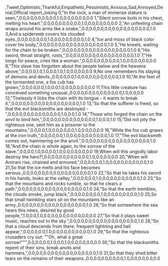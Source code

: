 ,Tweet,Optimistic,Thankful,Empathetic,Pessimistic,Anxious,Sad,Annoyed,Denial,Official report,Joking
0,"In the rock, a man of immense stature is seen,",0.0,0.0,0.0,0.0,0.0,1.0,0.0,0.0,0.0,0.0
1,"Silent sorrow boils in his chest, melting his heart.",0.0,0.0,0.0,0.0,0.0,1.0,0.0,0.0,0.0,0.0
2,"An unfeeling chain wraps around his arms like a snake,",0.0,0.0,0.0,0.0,0.0,0.0,0.0,0.0,0.0,1.0
3,And a spiderweb covers his clouded eyes.,0.0,0.0,0.0,0.0,1.0,0.0,0.0,0.0,0.0,1.0
4,"Ice and moss of black color cover his body,",0.0,0.0,0.0,0.0,0.0,0.0,0.0,0.0,0.0,1.0
5,"He kneels, waiting for the chain to be broken.",0.0,0.0,0.0,0.0,0.0,0.0,0.0,0.0,0.0,1.0
6,"His sword, thrust straight, rusts,",0.0,0.0,0.0,0.0,0.0,0.0,0.0,0.0,0.0,1.0
7,"He longs for peace, cries like a woman.",0.0,0.0,0.0,0.0,0.0,1.0,0.0,0.0,0.0,0.0
8,"This slave has forgotten about the people below and the heavens above,",0.0,0.0,1.0,1.0,0.0,1.0,1.0,0.0,0.0,0.0
9,No one remembers his slaying of demons and devils.,0.0,0.0,0.0,1.0,0.0,0.0,0.0,0.0,0.0,1.0
10,"At the feet of the tormented one, a fox cub has grown,",0.0,0.0,0.0,1.0,0.0,1.0,0.0,0.0,0.0,0.0
11,This little creature has conceived something unusual.,0.0,0.0,0.0,0.0,0.0,0.0,0.0,1.0,0.0,0.0
12,"Tirelessly it licks the chain with its tongue - it wants to break it,",0.0,0.0,0.0,0.0,0.0,0.0,0.0,0.0,0.0,1.0
13,"So that the sufferer is freed, so that the evil blacksmiths are destroyed -",0.0,0.0,0.0,0.0,0.0,0.0,0.0,1.0,0.0,1.0
14,"Those who forged the chain on the anvil to bind him,",0.0,0.0,0.0,0.0,0.0,0.0,0.0,1.0,0.0,1.0
15,"Did not pity the righteous one, sent him as a prisoner to the mountains.",0.0,0.0,1.0,0.0,0.0,0.0,1.0,0.0,0.0,0.0
16,"While the fox cub gnaws at the iron truth,",0.0,0.0,0.0,1.0,0.0,0.0,0.0,0.0,0.0,1.0
17,"The evil blacksmith comes out, hammering on the anvil.",0.0,0.0,0.0,0.0,0.0,0.0,0.0,0.0,0.0,1.0
18,"And the chain is whole again, to the sorrow of the slave.",0.0,0.0,1.0,0.0,0.0,1.0,0.0,0.0,0.0,0.0
19,When will this ungodly labor destroy the hero?!,0.0,0.0,0.0,0.0,0.0,0.0,1.0,0.0,0.0,0.0
20,"When will Amirani rise, chained and armored,",0.0,0.0,0.0,1.0,0.0,0.0,0.0,0.0,0.0,1.0
21,So that the ice melts and his face becomes serious.,0.0,0.0,0.0,0.0,0.0,0.0,0.0,0.0,0.0,1.0
22,"So that he takes his sword in his hands, looks at the valley,",0.0,0.0,0.0,1.0,0.0,0.0,0.0,0.0,0.0,1.0
23,"So that the mountains and rocks rumble, so that he clears a path.",0.0,0.0,0.0,0.0,0.0,0.0,0.0,0.0,0.0,1.0
24,"So that the earth trembles, the clouds smoke, jump black,",0.0,0.0,0.0,0.0,1.0,0.0,0.0,0.0,0.0,1.0
25,So that small twinkling stars sit on the mountains like an army.,0.0,0.0,0.0,0.0,0.0,0.0,0.0,0.0,0.0,1.0
26,"So that somewhere the sea hears this news, desired by good people,",1.0,0.0,1.0,0.0,0.0,0.0,0.0,0.0,0.0,0.0
27,"So that it plays sweet music, reaches out to the sky.",0.0,0.0,0.0,0.0,0.0,0.0,0.0,0.0,0.0,1.0
28,"So that a cloud descends from there, frequent lightning and hail appear,",0.0,0.0,0.0,1.0,0.0,0.0,0.0,0.0,0.0,1.0
29,"So that the righteous crusaders cry out: ""Oh, what a great sorrow!""",0.0,0.0,0.0,1.0,0.0,1.0,0.0,0.0,0.0,0.0
30,"So that the blacksmiths repent of their sins, break anvils and hammers,",0.0,0.0,0.0,0.0,0.0,0.0,0.0,0.0,0.0,1.0
31,So that they shed bitter tears on the remains of their weapons.,0.0,0.0,0.0,0.0,0.0,1.0,0.0,0.0,0.0,0.0
